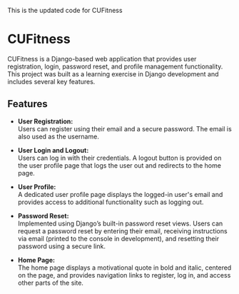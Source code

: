 This is the updated code for CUFitness
# CUFitness

CUFitness is a Django-based web application that provides user registration, login, password reset, and profile management functionality. This project was built as a learning exercise in Django development and includes several key features.

## Features

- **User Registration:**  
  Users can register using their email and a secure password. The email is also used as the username.

- **User Login and Logout:**  
  Users can log in with their credentials. A logout button is provided on the user profile page that logs the user out and redirects to the home page.

- **User Profile:**  
  A dedicated user profile page displays the logged-in user's email and provides access to additional functionality such as logging out.

- **Password Reset:**  
  Implemented using Django’s built-in password reset views. Users can request a password reset by entering their email, receiving instructions via email (printed to the console in development), and resetting their password using a secure link.

- **Home Page:**  
  The home page displays a motivational quote in bold and italic, centered on the page, and provides navigation links to register, log in, and access other parts of the site.

